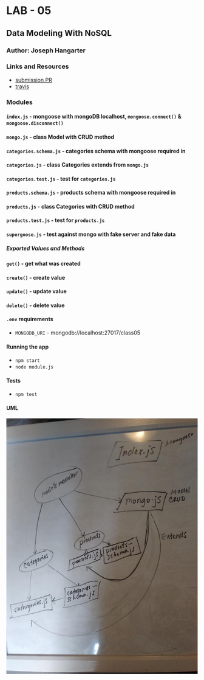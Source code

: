 # LAB - 05

## Data Modeling With NoSQL 

### Author: Joseph Hangarter

### Links and Resources
* [submission PR](http://xyz.com)
* [travis](http://xyz.com)

### Modules
#### `index.js` - mongoose with mongoDB localhost, `mongoose.connect()` & `mongoose.disconnect()`
#### `mongo.js` - class Model with CRUD method
#### `categories.schema.js` - categories schema with mongoose required in
#### `categories.js` - class Categories extends from `mongo.js`
#### `categories.test.js` - test for `categories.js`
#### `products.schema.js` - products schema with mongoose required in
#### `products.js` - class Categories with CRUD method
#### `products.test.js` - test for `products.js`
#### `supergoose.js` - test against mongo with fake server and fake data

##### Exported Values and Methods
#### `get()` - get what was created
#### `create()` - create value
#### `update()` - update value
#### `delete()` - delete value

#### `.env` requirements
* `MONGODB_URI` - mongodb://localhost:27017/class05

#### Running the app
* `npm start`
* `node module.js`
  
#### Tests
* `npm test`

#### UML
![UML](./image/UML.jpg)

